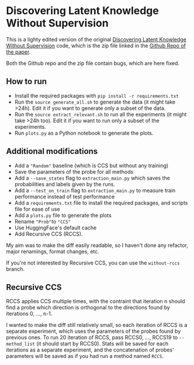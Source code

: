 # Discovering Latent Knowledge Without Supervision

This is a lighty edited version of the original [Discovering Latent Knowledge Without Supervision](https://arxiv.org/pdf/2212.03827.pdf) code, which is the zip file linked in the [Github Repo of the paper](https://github.com/collin-burns/discovering_latent_knowledge/).

Both the Github repo and the zip file contain bugs, which are here fixed.

## How to run

- Install the required packages with `pip install -r requirements.txt`
- Run the `source generate_all.sh` to generate the data (it might take >24h). Edit it if you want to generate only a subset of the data.
- Run the `source extract_relevant.sh` to run all the experiments (it might take >24h too). Edit it if you want to run only a subset of the experiments.
- Run `plots.py` as a Python notebook to generate the plots.

## Additional modifications

- Add a `"Random"` baseline (which is CCS but without any training)
- Save the parameters of the probe for all methods
- Add a `--save_states` flag to `extraction_main.py` which saves the probabilities and labels given by the runs.
- Add a `--test_on_train` flag to `extraction_main.py` to measure train performance instead of test performance
- Add a `requirements.txt` file to install the required packages, and scripts file for ease of use
- Add a `plots.py` file to generate the plots
- Rename `"Prob"`to `"CCS"`
- Use HuggingFace's default cache
- Add Recursive CCS (RCCS).

My aim was to make the diff easily readable, so I haven't done any refactor, major renamings, format changes, etc.

If you're not interested by Recursive CCS, you can use the `without-rccs` branch.

## Recursive CCS

RCCS applies CCS multiple times, with the contraint that iteration n should find a probe which direction is orthogonal to the directions found by iterations 0, ..., n-1.

I wanted to make the diff still relatively small, so each iteration of RCCS is a separate experiment, which uses the parameters of the probes found by previous ones. To run 20 iteration of RCCS, pass RCCS0, ..., RCCS19 to `--method_list` (it should start by RCCS0). Stats will be saved for each iterations as a separate experiment, and the concatenation of probes' parameters will be saved as if you had run a method named `RCCS`.


